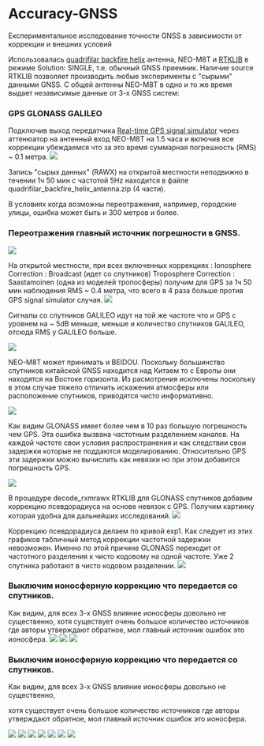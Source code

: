 # Accuracy-GNSS
Експериментальное исследование точности GNSS в зависимости от коррекции и внешних условий

Использовалась [quadrifilar backfire helix](http://lea.hamradio.si/~s53mv/navsats/n16.gif)  антенна, NEO-M8T и [RTKLIB](http://www.rtklib.com) в режиме Solution: SINGLE, т.е. обычный GNSS приемник. Наличие source RTKLIB  позволяет производить любые эксперименты с "сырыми" данными GNSS. С общей антенны NEO-M8T в одно и то же время выдает независимые данные от 3-х GNSS систем:
### GPS  GLONASS GALILEO
Подключив выход передатчика [Real-time GPS signal simulator](https://github.com/IvanKor/hrfGPS) через аттенюатор на антенный вход NEO-M8T
на 1.5 часа и включив все коррекции убеждаемся что за это время суммарная погрешность (RMS) ~ 0.1 метра.
![](https://raw.githubusercontent.com/IvanKor/hrfGPS/master/outpu5_2_mhz2.jpg)

Запись "сырых данных" (RAWX) на открытой местности неподвижно в течении 1ч 50 мин с частотой 5Hz  находится в файле quadrifilar_backfire_helix_antenna.zip (4 части).

В условиях когда возможны переотражения, например, городские улицы, ошибка может быть и 300 метров и более.
### Переотражения главный источник погрешности в GNSS.
![](./gps_300m.jpg)

На открытой местности, при всех включенных коррекциях :
Ionosphere  Correction : Broadcast (идет со спутников)
Troposphere Correction : Saastamoinen (одна из моделей тропосферы)
получим для GPS за 1ч 50 мин наблюдения  RMS ~ 0.4 метра, что всего в 4 раза больше против GPS signal simulator случая.
![](./gps_all_ok.jpg)

Сигналы со спутников GALILEO идут на той же частоте что и GPS с уровнем на ~ 5dB меньше, меньше и количество спутников GALILEO,
отсюда RMS у GALILEO больше.

![](./gal_all_ok.jpg)

NEO-M8T может принимать и BEIDOU. Поскольку большинство спутников китайской GNSS находится над Китаем то с Европы они
находятся на Востоке горизонта. Из расмотрения исключены поскольку в этом случае тяжело отличить искажения атмосферы или расположение спутников, приводятся чисто информативно.

![](./beyd_all_ok.jpg)

Как видим GLONASS имеет более чем в 10 раз большую погрешность чем GPS. Эта ошибка вызвана частотным разделением каналов.
На каждой частоте свои условия распространения и как следствии свои задержки которые не поддаются моделированию.
Относительно GPS эти задержки можно вычислить как невязки но при этом добавится погрешность GPS.

![](./glo_no_chl_corr.jpg)

В процедуре decode_rxmrawx RTKLIB для GLONASS спутников добавим  коррекцию псевдорадиуса на основе невязок с GPS.
Получим картинку которая удобна для дальнейших исследований.
![](./glo_all_ok.jpg)

Коррекцию псевдорадиуса делаем по кривой exp1.
Как следует из этих графиков табличный метод коррекции частотной задержки невозможен.
Именно по этой причине GLONASS переходит от частотного разделения к чисто кодовому на одной частоте.
Уже 2 спутника работают в чисто кодовом разделении.
![](https://raw.githubusercontent.com/IvanKor/GLONASS-errors/master/glonass_cifb.png)

### Выключим ионосферную коррекцию что передается со спутников.
Как видим, для всех 3-х GNSS влияние ионосферы довольно не существенно,
хотя существует очень большое количество источников где авторы утверждают обратное, мол главный источник ошибок это ионосфера.
![](./gps_iono_off.jpg)
![](./gal_iono_off.jpg)
![](./glo_iono_off.jpg)
### Выключим ионосферную коррекцию что передается со спутников.

Как видим, для всех 3-х GNSS влияние ионосферы довольно не существенно,

хотя существует очень большое количество источников где авторы утверждают обратное, мол главный источник ошибок это ионосфера.


![](./gal_tropo_off.jpg)
![](./gps_tropo_off.jpg)
![](./glo_tropo_off.jpg)
![](./glo_sun_moon_correction_off.jpg)
![](./gps_relativity_correction_off.jpg)
![](./gal_relativity_correction_off.jpg)
![](./glo_relativity_correction_off.jpg)

